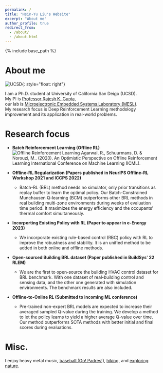 ```yaml
---
permalink: /
title: "Hsin-Yu Liu's Website"
excerpt: "About me"
author_profile: true
redirect_from: 
  - /about/
  - /about.html
---
```

{% include base_path %}

About me
======
![UCSD](https://upload.wikimedia.org/wikipedia/en/4/44/University_of_California%2C_San_Diego_seal.svg){: style="float: right"}  

I am a Ph.D. student at University of California San Deigo (UCSD).  
My PI is [Professor Rajesh K. Gupta](http://mesl.ucsd.edu/gupta/),  
our lab is [Microelectronic Embedded Systems Laboratory (MESL)](http://mesl.ucsd.edu/).  
My research focus is Deep Reinforcement Learning methodology improvement and its application in real-world problems.

Research focus
======
* **Batch Reinforcement Learning (Offline RL)**
![Offline Reinforcement Learning](https://offline-rl.github.io/assets/OFFLINE_RL.gif)
Agarwal, R., Schuurmans, D. & Norouzi, M.. (2020). An Optimistic Perspective on Offline Reinforcement Learning International Conference on Machine Learning (ICML).

* **Offline-RL Regularization (Papers published in NeurIPS Offline-RL Workshop 2021 and ICCPS 2022)**
  * Batch-RL (BRL) method needs no simulator, only prior transitions as replay buffer to learn the optimal policy. 
  Our Batch-Constrained Munchausen Q-learning (BCM) outperforms other BRL methods in real building multi-zone environments 
  during weeks of evaluation time period. It maximizes the energy efficiency and the occupants’ thermal comfort simultaneously.

* **Incorporting Existing Policy with RL (Paper to appear in e-Energy 2023)**
  * We incorporate existing rule-based control (RBC) policy with RL to improve the robustness and stability. It is an unified
  method to be added in both online and offline methods.

* **Open-sourced Building BRL dataset (Paper published in BuildSys' 22 RLEM)**
  * We are the first to open-source the building HVAC control dataset for BRL benchmark. With one dataset of real-building control
  and sensing data, and the other one generated with simulation environments. The benchmark results are also included.

* **Offline-to-Online RL (Submitted to incoming ML conference)**
  * Pre-trained non-expert BRL models are expected to increase their averaged sampled Q-value during the training. We develop
  a method to let the policy learns to yield a higher average Q-value over time. Our method outperforms SOTA methods with better
  initial and final scores during evaluations.


Misc.
======
I enjoy heavy metal music, [baseball (Go! Padres!)](/images/padres.jpeg), [hiking](/images/mountain.png), and [exploring nature](/images/white_sand.jpeg).